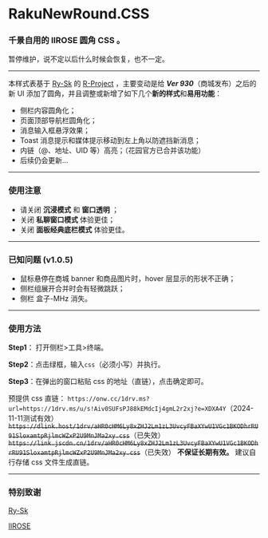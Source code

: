 # RakuNewRound.CSS
### 千景自用的 IIROSE 圆角 CSS 。
暂停维护，说不定以后什么时候会恢复，也不一定。

***

本样式表基于 [Ry-Sk](https://github.com/Ry-Sk) 的 [R-Project](https://github.com/Ry-Sk/R-Project) ，主要变动是给 ***Ver  930***（商城发布）之后的新 UI 添加了圆角，并且调整或新增了如下几个**新的样式**和**易用功能**：

+ 侧栏内容圆角化；
+ 页面顶部导航栏圆角化；
+ 消息输入框悬浮效果；
+ Toast 消息提示和媒体提示移动到左上角以防遮挡新消息；
+ 内链（@、地址、UID 等）高亮；（花园官方已合并该功能）
+ 后续仍会更新...

***

### 使用注意

+ 请关闭 **沉浸模式** 和 **窗口透明** ；
+ 关闭 **私聊窗口模式** 体验更佳；
+ 关闭 **面板经典底栏模式** 体验更佳。

***

### 已知问题 (v1.0.5)

+ 鼠标悬停在商城 banner 和商品图片时，hover 层显示的形状不正确；
+ 侧栏组展开合并时会有轻微跳跃；
+ 侧栏 盒子-MHz 消失。

***

### 使用方法
**Step1**： 打开侧栏>工具>终端。

**Step2**：点击绿框，输入`css`（必须小写）并执行。

**Step3**：在弹出的窗口粘贴 css 的地址（直链），点击确定即可。



预提供 css 直链：
`https://onw.cc/1drv.ms?url=https://1drv.ms/u/s!Aiv0SUFsPJ88kEMdcIj4gmL2r2xj?e=XDXA4Y`（2024-11-11测试有效）
 ~~`https://dlink.host/1drv/aHR0cHM6Ly8xZHJ2Lm1zL3UvcyFBaXYwU1VGc1BKODhrRU91SloxamtpRjlmcWZxP2U9MnJMa2xy.css`~~（已失效）
 ~~`https://link.jscdn.cn/1drv/aHR0cHM6Ly8xZHJ2Lm1zL3UvcyFBaXYwU1VGc1BKODhrRU91SloxamtpRjlmcWZxP2U9MnJMa2xy.css`~~（已失效）
**不保证长期有效。** 建议自行存储 css 文件生成直链。

***

### 特别致谢

[Ry-Sk](https://github.com/Ry-Sk)

[IIROSE](https://iirose.com/#s=5b54a839b48fd&act=i:5b54a839b48fd)
